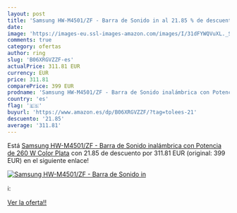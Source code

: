 ```yaml
---
layout: post
title: 'Samsung HW-M4501/ZF - Barra de Sonido in al 21.85 % de descuento'
date: 
image: 'https://images-eu.ssl-images-amazon.com/images/I/31dFYWQVuXL._SL200_.jpg'
comments: true
category: ofertas
author: ring
slug: 'B06XRGVZZF-es'
actualPrice: 311.81 EUR
currency: EUR
price: 311.81
comparePrice: 399 EUR
prodname: 'Samsung HW-M4501/ZF - Barra de Sonido inalámbrica con Potencia de 260 W  Color Plata'
country: 'es'
flag: '🇪🇸'
buyurl: 'https://www.amazon.es/dp/B06XRGVZZF/?tag=tolees-21'
descuento: '21.85'
average: '311.81'
---
```


Está [Samsung HW-M4501/ZF - Barra de Sonido inalámbrica con Potencia de 260 W  Color Plata](https://www.amazon.es/dp/B06XRGVZZF/?tag=tolees-21) con 21.85 de descuento por 311.81 EUR (original: 399 EUR) en el siguiente enlace!

[![Samsung HW-M4501/ZF - Barra de Sonido in](https://images-eu.ssl-images-amazon.com/images/I/31dFYWQVuXL._SL200_.jpg)](https://www.amazon.es/dp/B06XRGVZZF/?tag=tolees-21)

ℹ️:


[Ver la oferta!!](https://www.amazon.es/dp/B06XRGVZZF/?tag=tolees-21)
